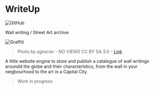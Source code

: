 # WriteUp

![GitHub](https://img.shields.io/github/license/MatMasIt/writeUp)

Wall writing / Street Art archive

![Graffiti](https://upload.wikimedia.org/wikipedia/commons/8/89/Graffiti_on_a_White_Wall_-_panoramio.jpg)
> Photo by _agracier - NO VIEWS_ CC BY SA 3.0 - [Link](https://commons.wikimedia.org/w/index.php?title=File:Graffiti_on_a_White_Wall_-_panoramio.jpg&oldid=509354261)

A little website engine to store and publish a catalogue of wall writings aroundd the globe and their characteristics, from the wall in your neigbourhood to the art in a Capital City

> Work in progress